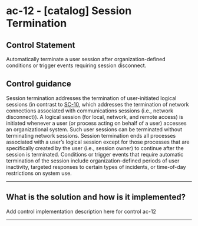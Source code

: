 # ac-12 - \[catalog\] Session Termination

## Control Statement

Automatically terminate a user session after organization-defined conditions or trigger events requiring session disconnect.

## Control guidance

Session termination addresses the termination of user-initiated logical sessions (in contrast to [SC-10](#sc-10), which addresses the termination of network connections associated with communications sessions (i.e., network disconnect)). A logical session (for local, network, and remote access) is initiated whenever a user (or process acting on behalf of a user) accesses an organizational system. Such user sessions can be terminated without terminating network sessions. Session termination ends all processes associated with a user’s logical session except for those processes that are specifically created by the user (i.e., session owner) to continue after the session is terminated. Conditions or trigger events that require automatic termination of the session include organization-defined periods of user inactivity, targeted responses to certain types of incidents, or time-of-day restrictions on system use.

______________________________________________________________________

## What is the solution and how is it implemented?

Add control implementation description here for control ac-12

______________________________________________________________________
